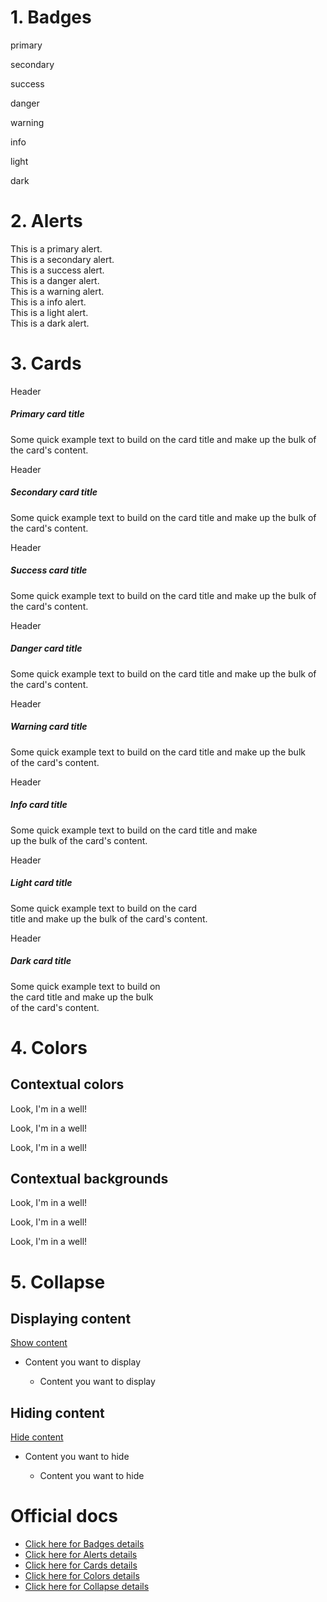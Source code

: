 # 1. Badges

<span class="badge text-bg-primary">primary</span>  

<span class="badge text-bg-secondary">secondary</span>  

<span class="badge text-bg-success">success</span>  

<span class="badge text-bg-danger">danger</span>  

<span class="badge text-bg-warning">warning</span>  

<span class="badge text-bg-info">info</span>  

<span class="badge text-bg-light">light</span>  

<span class="badge text-bg-dark">dark</span>  


# 2. Alerts

<div class="alert alert-primary" role="alert">
  This is a primary alert.
</div>

<div class="alert alert-secondary" role="alert">
  This is a secondary alert.
</div>

<div class="alert alert-success" role="alert">
  This is a success alert.
</div>

<div class="alert alert-danger" role="alert">
  This is a danger alert.
</div>

<div class="alert alert-warning" role="alert">
  This is a warning alert.
</div>

<div class="alert alert-info" role="alert">
  This is a info alert.
</div>

<div class="alert alert-light" role="alert">
  This is a light alert.
</div>

<div class="alert alert-dark" role="alert">
  This is a dark alert.
</div>


# 3. Cards

<div class="card text-bg-primary mb-3" style="max-width: 50rem;">
  <div class="card-header">Header</div>
  <div class="card-body">
    <h5 class="card-title">Primary card title</h5>
    <p class="card-text">Some quick example text to build on the card title and make up the bulk of the card's content.</p>
  </div>
</div>

<div class="card text-bg-secondary mb-3" style="max-width: 45rem;">
  <div class="card-header">Header</div>
  <div class="card-body">
    <h5 class="card-title">Secondary card title</h5>
    <p class="card-text">Some quick example text to build on the card title and make up the bulk of the card's content.</p>
  </div>
</div>

<div class="card text-bg-success mb-3" style="max-width: 40rem;">
  <div class="card-header">Header</div>
  <div class="card-body">
    <h5 class="card-title">Success card title</h5>
    <p class="card-text">Some quick example text to build on the card title and make up the bulk of the card's content.</p>
  </div>
</div>

<div class="card text-bg-danger mb-3" style="max-width: 35rem;">
  <div class="card-header">Header</div>
  <div class="card-body">
    <h5 class="card-title">Danger card title</h5>
    <p class="card-text">Some quick example text to build on the card title and make up the bulk of the card's content.</p>
  </div>
</div>

<div class="card text-bg-warning mb-3" style="max-width: 30rem;">
  <div class="card-header">Header</div>
  <div class="card-body">
    <h5 class="card-title">Warning card title</h5>
    <p class="card-text">Some quick example text to build on the card title and make up the bulk of the card's content.</p>
  </div>
</div>

<div class="card text-bg-info mb-3" style="max-width: 25rem;">
  <div class="card-header">Header</div>
  <div class="card-body">
    <h5 class="card-title">Info card title</h5>
    <p class="card-text">Some quick example text to build on the card title and make up the bulk of the card's content.</p>
  </div>
</div>

<div class="card text-bg-light mb-3" style="max-width: 20rem;">
  <div class="card-header">Header</div>
  <div class="card-body">
    <h5 class="card-title">Light card title</h5>
    <p class="card-text">Some quick example text to build on the card title and make up the bulk of the card's content.</p>
  </div>
</div>

<div class="card text-bg-dark mb-3" style="max-width: 15rem;">
  <div class="card-header">Header</div>
  <div class="card-body">
    <h5 class="card-title">Dark card title</h5>
    <p class="card-text">Some quick example text to build on the card title and make up the bulk of the card's content.</p>
  </div>
</div>


# 4. Colors
## Contextual colors
<p class="text-primary">Look, I'm in a well!</p>
<p class="text-warning">Look, I'm in a well!</p>
<p class="text-danger">Look, I'm in a well!</p>

## Contextual backgrounds
<p class="text-danger bg-primary">Look, I'm in a well!</p>
<p class="text-primary bg-warning">Look, I'm in a well!</p>
<p class="text-warning bg-danger">Look, I'm in a well!</p>


# 5. Collapse
## Displaying content
<a class="btn btn-primary text-white" data-bs-toggle="collapse" href="#collapse-1">
  Show content
</a>

<div class="collapse" id="collapse-1">
  <div class="card card-body">

- Content you want to display
  - Content you want to display
      
  </div>
</div>

## Hiding content
<a class="btn btn-secondary text-white" data-bs-toggle="collapse" href="#collapse-2">
  Hide content
</a>

<div class="collapse show" id="collapse-2">
  <div class="card card-body">

- Content you want to hide
  - Content you want to hide

  </div>
</div>


# Official docs
- [Click here for Badges details](https://getbootstrap.jp/docs/5.3/components/badge/)
- [Click here for Alerts details](https://getbootstrap.jp/docs/5.3/components/alerts/)
- [Click here for Cards details](https://getbootstrap.jp/docs/5.3/components/card/)
- [Click here for Colors details](https://getbootstrap.jp/docs/5.3/utilities/colors/)
- [Click here for Collapse details](https://getbootstrap.jp/docs/5.3/components/collapse/)
